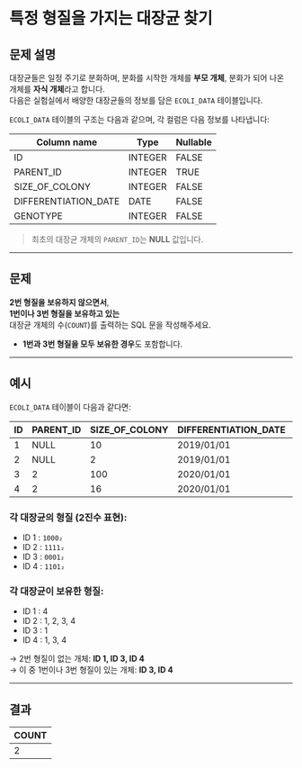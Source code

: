# 특정 형질을 가지는 대장균 찾기

## 문제 설명

대장균들은 일정 주기로 분화하며, 분화를 시작한 개체를 **부모 개체**, 분화가 되어 나온 개체를 **자식 개체**라고 합니다.  
다음은 실험실에서 배양한 대장균들의 정보를 담은 `ECOLI_DATA` 테이블입니다.

`ECOLI_DATA` 테이블의 구조는 다음과 같으며, 각 컬럼은 다음 정보를 나타냅니다:

| Column name            | Type    | Nullable |
|------------------------|---------|----------|
| ID                     | INTEGER | FALSE    |
| PARENT_ID              | INTEGER | TRUE     |
| SIZE_OF_COLONY         | INTEGER | FALSE    |
| DIFFERENTIATION_DATE   | DATE    | FALSE    |
| GENOTYPE               | INTEGER | FALSE    |

> 최초의 대장균 개체의 `PARENT_ID`는 **NULL** 값입니다.

---

## 문제

**2번 형질을 보유하지 않으면서**,  
**1번이나 3번 형질을 보유하고 있는**  
대장균 개체의 수(`COUNT`)를 출력하는 SQL 문을 작성해주세요.

- **1번과 3번 형질을 모두 보유한 경우**도 포함합니다.

---

## 예시

`ECOLI_DATA` 테이블이 다음과 같다면:

| ID  | PARENT_ID | SIZE_OF_COLONY | DIFFERENTIATION_DATE | GENOTYPE |
|-----|-----------|----------------|-----------------------|----------|
| 1   | NULL      | 10             | 2019/01/01            | 8        |
| 2   | NULL      | 2              | 2019/01/01            | 15       |
| 3   | 2         | 100            | 2020/01/01            | 1        |
| 4   | 2         | 16             | 2020/01/01            | 13       |

### 각 대장균의 형질 (2진수 표현):

- ID 1 : `1000₂`
- ID 2 : `1111₂`
- ID 3 : `0001₂`
- ID 4 : `1101₂`

### 각 대장균이 보유한 형질:

- ID 1 : 4
- ID 2 : 1, 2, 3, 4
- ID 3 : 1
- ID 4 : 1, 3, 4

→ 2번 형질이 없는 개체: **ID 1, ID 3, ID 4**  
→ 이 중 1번이나 3번 형질이 있는 개체: **ID 3, ID 4**

---

## 결과

| COUNT |
|-------|
| 2     |
